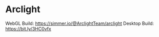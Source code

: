 # Arclight
WebGL Build: https://simmer.io/@ArclightTeam/arclight
Desktop Build: https://bit.ly/3HC0vfx
